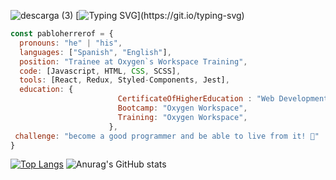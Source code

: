 
![descarga (3)](https://github.com/pabloherrerof/pabloherrerof/assets/120820455/3039e9a6-b0e5-4d92-80be-fc823b3304ac)
[![Typing SVG](https://readme-typing-svg.demolab.com?font=Fira+Code&size=23&duration=2000&color=F7F7F7&multiline=true&repeat=false&width=900&height=70&lines=+Welcome+stranger!;+Here+you+will+find+some+of+the+projects+I+have+been+working+on.)](https://git.io/typing-svg)

```javascript
const pabloherrerof = {
  pronouns: "he" | "his",
  languages: ["Spanish", "English"],
  position: "Trainee at Oxygen`s Workspace Training",
  code: [Javascript, HTML, CSS, SCSS],
  tools: [React, Redux, Styled-Components, Jest],
  education: {
                        CertificateOfHigherEducation : "Web Development at UOC University",
                        Bootcamp: "Oxygen Workspace",
                        Training: "Oxygen Workspace",
                      },
 challenge: "become a good programmer and be able to live from it! 🌱"
}
```

[![Top Langs](https://github-readme-stats.vercel.app/api/top-langs/?username=pabloherrerof&theme=aura&layout=donut&text_color=F7F7F7FF&card_width=300)](https://github.com/anuraghazra/github-readme-stats)
![Anurag's GitHub stats](https://github-readme-stats.vercel.app/api?username=pabloherrerof&theme=aura&show_icons=true&text_color=F7F7F7FF&line_height=28)

<!--
**pabloherrerof/pabloherrerof** is a ✨ _special_ ✨ repository because its `README.md` (this file) appears on your GitHub profile.




```
Here are some ideas to get you started:

- 🔭 I’m currently working on ...
- 🌱 I’m currently learning ...
- 👯 I’m looking to collaborate on ...
- 🤔 I’m looking for help with ...
- 💬 Ask me about ...
- 📫 How to reach me: ...
- 😄 Pronouns: ...
- ⚡ Fun fact: ...
-->
